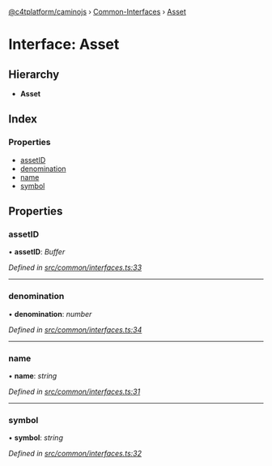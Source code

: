 [@c4tplatform/caminojs](../api.md) › [Common-Interfaces](../modules/common_interfaces.md) › [Asset](common_interfaces.asset.md)

# Interface: Asset

## Hierarchy

* **Asset**

## Index

### Properties

* [assetID](common_interfaces.asset.md#assetid)
* [denomination](common_interfaces.asset.md#denomination)
* [name](common_interfaces.asset.md#name)
* [symbol](common_interfaces.asset.md#symbol)

## Properties

###  assetID

• **assetID**: *Buffer*

*Defined in [src/common/interfaces.ts:33](https://github.com/chain4travel/caminojs/blob/8077d740/src/common/interfaces.ts#L33)*

___

###  denomination

• **denomination**: *number*

*Defined in [src/common/interfaces.ts:34](https://github.com/chain4travel/caminojs/blob/8077d740/src/common/interfaces.ts#L34)*

___

###  name

• **name**: *string*

*Defined in [src/common/interfaces.ts:31](https://github.com/chain4travel/caminojs/blob/8077d740/src/common/interfaces.ts#L31)*

___

###  symbol

• **symbol**: *string*

*Defined in [src/common/interfaces.ts:32](https://github.com/chain4travel/caminojs/blob/8077d740/src/common/interfaces.ts#L32)*
